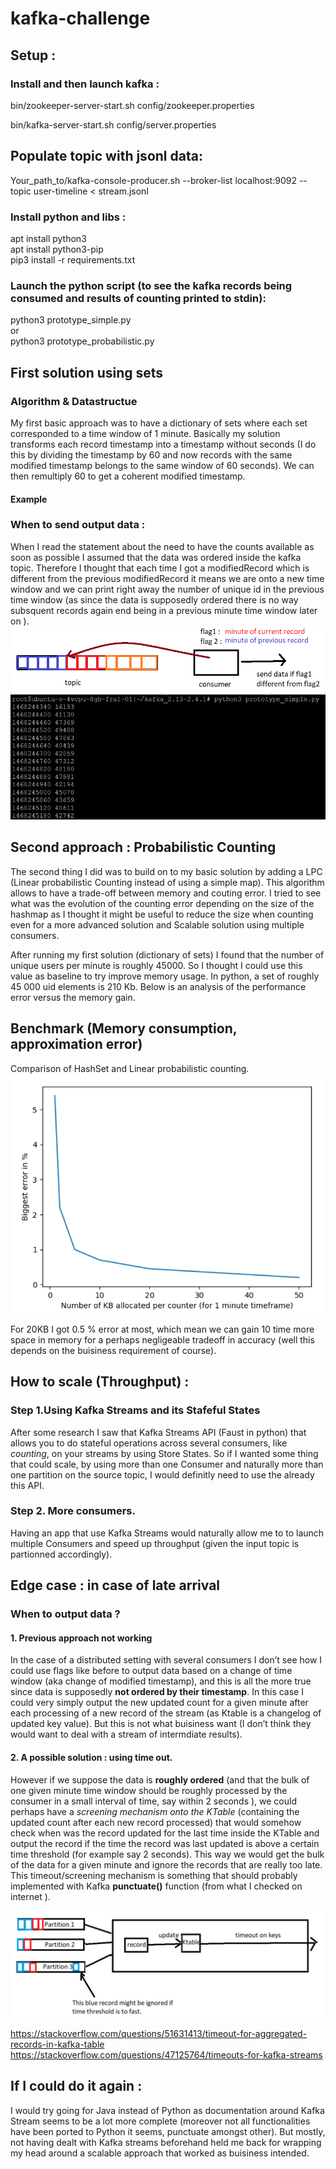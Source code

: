 # kafka-challenge

## Setup : 
### Install and then launch kafka :
bin/zookeeper-server-start.sh config/zookeeper.properties

bin/kafka-server-start.sh config/server.properties

## Populate topic with jsonl data:
Your_path_to/kafka-console-producer.sh --broker-list localhost:9092 --topic user-timeline < stream.jsonl

### Install python and libs :
apt install python3  
apt install python3-pip  
pip3 install -r requirements.txt

### Launch the python script (to see the kafka records being consumed and results of counting printed to stdin):
python3 prototype_simple.py  
or  
python3 prototype_probabilistic.py  


## First solution using sets
### Algorithm & Datastructue
My first basic approach was to have a dictionary of sets where each set corresponded to a time window of 1 minute.
Basically my solution transforms each record timestamp into a timestamp without seconds (I do this by dividing the timestamp by 60 and now records with the same modified timestamp belongs to the same window of 60 seconds). We can then remultiply 60 to get a coherent modified timestamp. 
#### Example 
### When to send output data :
When I read the statement about the need to have the counts available as soon as possible I assumed that the data was ordered inside the kafka topic. Therefore I thought that each time I got a modifiedRecord which is different from the previous modifiedRecord it means we are onto a new time window and we can print right away the number of unique id in the previous time window (as since the data is supposedly ordered there is no way subsquent records again end being in a previous minute time window later on ).
![alt tag](https://github.com/GabrielDjebbar/kafka-challenge/blob/master/visual_explanation_sending_output_stdin.jpg)
![alt tag](https://github.com/GabrielDjebbar/kafka-challenge/blob/master/sending_output_stdin.jpg)



## Second approach : Probabilistic Counting
The second thing I did was to build on to my basic solution by adding a LPC (Linear probabilistic Counting instead of using a simple map). This algorithm allows to have a trade-off between memory and couting error. I tried to see what was the evolution of the counting error depending on the size of the hashmap as I thought it might be useful to reduce the size when counting even for a more advanced solution and Scalable solution using multiple consumers.

After running my first solution (dictionary of sets) I found that the number of unique users per minute is roughly 45000. So I thought I could use this value as baseline to try improve memory usage.
In python, a set of roughly 45 000 uid elements is 210 Kb. Below is an analysis of the performance error versus the memory gain. 



## Benchmark (Memory consumption, approximation error)
Comparison of HashSet and Linear probabilistic counting.
![alt tag](https://github.com/GabrielDjebbar/kafka-challenge/blob/master/counting_error.jpg)

For 20KB I got 0.5 % error at most, which mean we can gain 10 time more space in memory for a perhaps negligeable tradeoff in accuracy (well this depends on the buisiness requirement of course).


## How to scale (Throughput) :
### Step 1.Using Kafka Streams and its Stafeful States
 After some research I saw that Kafka Streams API (Faust in python) that allows you to do stateful operations across several consumers, like *counting*, on your streams by using Store States.
So if I wanted some thing that could scale, by using more than one Consumer and naturally more than one partition on the source topic,  I would definitly need to use the already this API.

### Step 2. More consumers.
Having an app that use Kafka Streams would naturally allow me to to launch multiple Consumers and speed up throughput (given the input topic is partionned accordingly).

## Edge case : in case of late arrival

### When to output data ?
#### 1.	Previous approach not working
In the case of a distributed setting with several consumers I don’t see how I could use flags like before to output data based on a change of time window (aka change of modified timestamp), and this is all the more true since data is supposedly **not ordered by their timestamp**. 
In this case I could very simply output the new updated count for a given minute after each processing of a new record of the stream (as Ktable is a changelog of updated key value). But this is not what buisiness want (I don’t think they would want to deal with a stream of intermdiate results). 

#### 2.	A possible solution : using time out.
However if we suppose the data is **roughly ordered** (and that the bulk of one given minute time window should be roughly processed by the consumer in a small interval of time, say within 2 seconds ), we could perhaps have a *screening mechanism onto the KTable* (containing the updated count after each new record processed) that would somehow check when was the record updated for the last time inside the KTable and output the record if the time the record was last updated is above a certain time threshold (for example say 2 seconds). This way we would get the bulk of the data for a given minute and ignore the records that are really too late. 
This timeout/screening mechanism is something that should probably implemented with Kafka **punctuate()** function (from what I checked on internet ). 

![alt tag](https://github.com/GabrielDjebbar/kafka-challenge/blob/master/scale_and_edge_case.jpg)

https://stackoverflow.com/questions/51631413/timeout-for-aggregated-records-in-kafka-table
https://stackoverflow.com/questions/47125764/timeouts-for-kafka-streams

## If I could do it again : 
I would try going for Java instead of Python as documentation around Kafka Stream seems to be a lot more complete (moreover not all functionalities have been ported to Python it seems, punctuate amongst other). But mostly, not having dealt with Kafka streams beforehand held me back for wrapping my head around a scalable approach that worked as buisiness intended.
